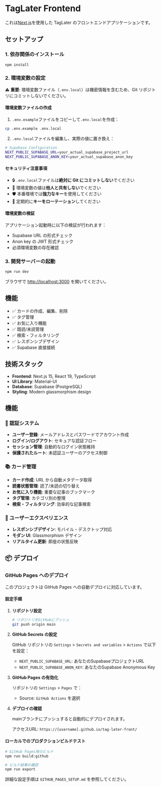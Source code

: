 # TagLater Frontend

これは[Next.js](https://nextjs.org)を使用した TagLater のフロントエンドアプリケーションです。

## セットアップ

### 1. 依存関係のインストール

```bash
npm install
```

### 2. 環境変数の設定

⚠️ **重要**: 環境変数ファイル（`.env.local`）は機密情報を含むため、Git リポジトリにコミットしないでください。

#### 環境変数ファイルの作成

1. `.env.example`ファイルをコピーして`.env.local`を作成：

```bash
cp .env.example .env.local
```

2. `.env.local`ファイルを編集し、実際の値に置き換え：

```bash
# Supabase Configuration
NEXT_PUBLIC_SUPABASE_URL=your_actual_supabase_project_url
NEXT_PUBLIC_SUPABASE_ANON_KEY=your_actual_supabase_anon_key
```

#### セキュリティ注意事項

- 🔒 `.env.local`ファイルは**絶対に Git にコミットしない**でください
- 🔑 環境変数の値は**他人と共有しない**でください
- 🛡️ 本番環境では**強力なキー**を使用してください
- 🔄 定期的に**キーをローテーション**してください

#### 環境変数の検証

アプリケーション起動時に以下の検証が行われます：

- Supabase URL の形式チェック
- Anon key の JWT 形式チェック
- 必須環境変数の存在確認

### 3. 開発サーバーの起動

```bash
npm run dev
```

ブラウザで [http://localhost:3000](http://localhost:3000) を開いてください。

## 機能

- ✅ カードの作成、編集、削除
- ✅ タグ管理
- ✅ お気に入り機能
- ✅ 既読/未読管理
- ✅ 検索・フィルタリング
- ✅ レスポンシブデザイン
- ✅ Supabase 直接接続

## 技術スタック

- **Frontend**: Next.js 15, React 19, TypeScript
- **UI Library**: Material-UI
- **Database**: Supabase (PostgreSQL)
- **Styling**: Modern glassmorphism design

## 機能

### 🔐 認証システム

- **ユーザー登録**: メールアドレスとパスワードでアカウント作成
- **ログイン/ログアウト**: セキュアな認証フロー
- **セッション管理**: 自動的なログイン状態維持
- **保護されたルート**: 未認証ユーザーのアクセス制御

### 📚 カード管理

- **カード作成**: URL から自動メタデータ取得
- **読書状態管理**: 読了/未読の切り替え
- **お気に入り機能**: 重要な記事のブックマーク
- **タグ管理**: カテゴリ別の整理
- **検索・フィルタリング**: 効率的な記事検索

### 🎨 ユーザーエクスペリエンス

- **レスポンシブデザイン**: モバイル・デスクトップ対応
- **モダン UI**: Glassmorphism デザイン
- **リアルタイム更新**: 即座の状態反映

## 📦 デプロイ

### GitHub Pages へのデプロイ

このプロジェクトは GitHub Pages への自動デプロイに対応しています。

#### 設定手順

1. **リポジトリ設定**
   ```bash
   # リポジトリをGitHubにプッシュ
   git push origin main
   ```

2. **GitHub Secrets の設定**
   
   GitHub リポジトリの `Settings` > `Secrets and variables` > `Actions` で以下を設定：
   
   - `NEXT_PUBLIC_SUPABASE_URL`: あなたのSupabaseプロジェクトURL
   - `NEXT_PUBLIC_SUPABASE_ANON_KEY`: あなたのSupabase Anonymous Key

3. **GitHub Pages の有効化**
   
   リポジトリの `Settings` > `Pages` で：
   - Source: `GitHub Actions` を選択

4. **デプロイの確認**
   
   mainブランチにプッシュすると自動的にデプロイされます。
   
   アクセスURL: `https://[username].github.io/tag-later-front/`

#### ローカルでのプロダクションビルドテスト

```bash
# GitHub Pages用のビルド
npm run build:github

# ビルド結果の確認
npm run export
```

詳細な設定手順は `GITHUB_PAGES_SETUP.md` を参照してください。
